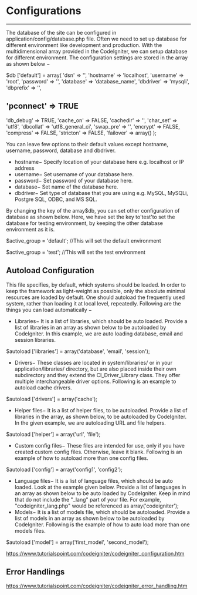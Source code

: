 # Configurations

---

The database of the site can be configured in application/config/database.php file. Often we need to set up database for different environment like development and production. With the multidimensional array provided in the CodeIgniter, we can setup database for different environment. The configuration settings are stored in the array as shown below −

$db ['default'] = array(
'dsn' => '',
'hostname' => 'localhost',
'username' => 'root',
'password' => '',
'database' => 'database_name',
'dbdriver' => 'mysqli',
'dbprefix' => '',

## 'pconnect' => TRUE

'db_debug' => TRUE,
'cache_on' => FALSE,
'cachedir' => '',
'char_set' => 'utf8',
'dbcollat' => 'utf8_general_ci',
'swap_pre' => '',
'encrypt' => FALSE,
'compress' => FALSE,
'stricton' => FALSE,
'failover' => array()
);

You can leave few options to their default values except hostname, username, password, database and dbdriver.

- hostname− Specify location of your database here e.g. localhost or IP address
- username− Set username of your database here.
- password− Set password of your database here.
- database− Set name of the database here.
- dbdriver− Set type of database that you are using e.g. MySQL, MySQLi, Postgre SQL, ODBC, and MS SQL.

By changing the key of the array$db, you can set other configuration of database as shown below. Here, we have set the key to'test'to set the database for testing environment, by keeping the other database environment as it is.

$active_group = 'default'; //This will set the default environment

$active_group = 'test'; //This will set the test environment

## Autoload Configuration

This file specifies, by default, which systems should be loaded. In order to keep the framework as light-weight as possible, only the absolute minimal resources are loaded by default. One should autoload the frequently used system, rather than loading it at local level, repeatedly. Following are the things you can load automatically −

- Libraries− It is a list of libraries, which should be auto loaded. Provide a list of libraries in an array as shown below to be autoloaded by CodeIgniter. In this example, we are auto loading database, email and session libraries.

$autoload ['libraries'] = array('database', 'email', 'session');

- Drivers− These classes are located in system/libraries/ or in your application/libraries/ directory, but are also placed inside their own subdirectory and they extend the CI_Driver_Library class. They offer multiple interchangeable driver options. Following is an example to autoload cache drivers.

$autoload ['drivers'] = array('cache');

- Helper files− It is a list of helper files, to be autoloaded. Provide a list of libraries in the array, as shown below, to be autoloaded by CodeIgniter. In the given example, we are autoloading URL and file helpers.

$autoload ['helper'] = array('url', 'file');

- Custom config files− These files are intended for use, only if you have created custom config files. Otherwise, leave it blank. Following is an example of how to autoload more than one config files.

$autoload ['config'] = array('config1', 'config2');

- Language files− It is a list of language files, which should be auto loaded. Look at the example given below. Provide a list of languages in an array as shown below to be auto loaded by CodeIgniter. Keep in mind that do not include the "_lang" part of your file. For example, "codeigniter_lang.php" would be referenced as array('codeigniter');
- Models− It is a list of models file, which should be autoloaded. Provide a list of models in an array as shown below to be autoloaded by CodeIgniter. Following is the example of how to auto load more than one models files.

$autoload ['model'] = array('first_model', 'second_model');

<https://www.tutorialspoint.com/codeigniter/codeigniter_configuration.htm>

## Error Handlings

<https://www.tutorialspoint.com/codeigniter/codeigniter_error_handling.htm>
